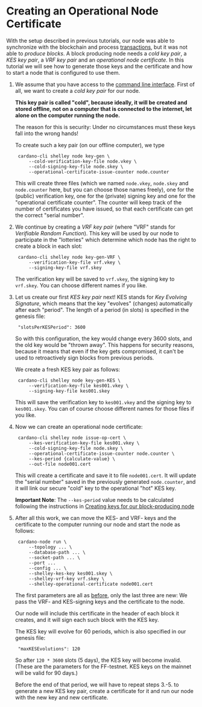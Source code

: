 # Creating an Operational Node Certificate

With the setup described in previous tutorials,
our node was able to synchronize with the blockchain and process [transactions](tx.md),
but it was not able to _produce blocks_. 
A block producing node needs a _cold key pair_, a _KES key pair_, a _VRF key pair_ and an _operational node certificate_.
In this tutorial we will see how to generate those keys and the certificate and how to start a node that is configured to use them.

1. We assume that you have access to the [command line interface](cli.md).
   First of all, we want to create a _cold key pair_ for our node. 
   
   __This key pair is called "cold", because ideally, it will be created and stored offline, not on a computer that is connected to the internet,
   let alone on the computer running the node.__
   
   The reason for this is security: Under no circumstances must these keys fall into the wrong hands!

   To create such a key pair (on our offline computer), we type

        cardano-cli shelley node key-gen \
            --cold-verification-key-file node.vkey \
            --cold-signing-key-file node.skey \
            --operational-certificate-issue-counter node.counter

   This will create three files (which we named `node.vkey`, `node.skey` and `node.counter` here, but you can choose those names freely),
   one for the (public) verification key, one for the (private) signing key and one for the "operational certificate counter".
   The counter will keep track of the number of certificates you have issued, so that each certificate can get the correct "serial number".

2. We continue by creating a _VRF key pair_ (where "VRF" stands for _Verifiable Random Function_).
   This key will be used by our node to participate in the "lotteries" which determine
   which node has the right to create a block in each slot:

        cardano-cli shelley node key-gen-VRF \
            --verification-key-file vrf.vkey \
            --signing-key-file vrf.skey

   The verification key will be saved to `vrf.vkey`, the signing key to `vrf.skey`. You can choose different names if you like.

3. Let us create our first _KES key pair_ next! KES stands for _Key Evolving Signature_, which means that the key "evolves" (changes)
   automatically after each "period". The length of a period (in slots) is specified in the genesis file:

        "slotsPerKESPeriod": 3600

   So with this configuration, the key would change every 3600 slots, and the old key would be "thrown away". This happens for security reasons,
   because it means that even if the key gets compromised, it can't be used to retroactively sign blocks from previous periods.

   We create a fresh KES key pair as follows:

        cardano-cli shelley node key-gen-KES \
            --verification-key-file kes001.vkey \
            --signing-key-file kes001.skey

   This will save the verification key to `kes001.vkey` and the signing key to `kes001.skey`.
   You can of course choose different names for those files if you like.

4. Now we can create an operational node certificate:

        cardano-cli shelley node issue-op-cert \
            --kes-verification-key-file kes001.vkey \
            --cold-signing-key-file node.skey \
            --operational-certificate-issue-counter node.counter \
            --kes-period {calculate-value} \
            --out-file node001.cert

   This will create a certificate and save it to file `node001.cert`. 
   It will update the "serial number" saved in the previously generated `node.counter`,
   and it will link our secure "cold" key to the operational "hot" KES key.
   
   __Important Note__: The `--kes-period` value needs to be calculated following the instructions in [Creating keys for our block-producing node](https://github.com/input-output-hk/cardano-tutorials/blob/master/Shelley-testnet/solutions/Exercise-3-solutions.md#crating-keys-for-our-block-producing-node)

5. After all this work, we can move the KES- and VRF- keys and the certificate to the computer running our node and start the node as follows:

        cardano-node run \
            --topology ... \
            --database-path ... \
            --socket-path ... \
            --port ...
            --config ... \
            --shelley-kes-key kes001.skey \
            --shelley-vrf-key vrf.skey \
            --shelley-operational-certificate node001.cert

   The first parameters are all as [before](ekg.md), only the last three are new: We pass the VRF- and KES-signing keys and the certificate to the node.

   Our node will include this certificate in the header of each block it creates,
   and it will sign each such block with the KES key.

   The KES key will evolve for 60 periods, which is also specified in our genesis file:

        "maxKESEvolutions": 120

   So after `120 * 3600` slots (5 days), the KES key will become invalid.
   (These are the parameters for the FF-testnet. KES keys on the mainnet will be valid for 90 days.)

   Before the end of that period, we will have to repeat steps 3.-5. to generate a new KES key pair, create a certificate for it and run our node with the new key and new certificate.
            

            
